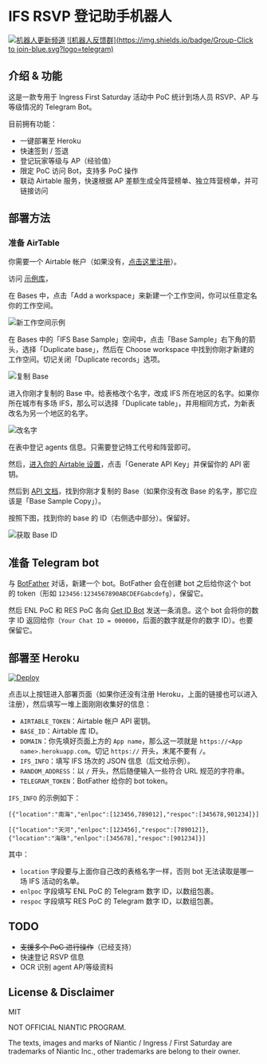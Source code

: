 # IFS RSVP 登记助手机器人

[![机器人更新频道](https://img.shields.io/badge/Channel-%40ifsrsvpbot-blue.svg?logo=telegram)](https://t.me/ifsrsvpbot) [![机器人反馈群](https://img.shields.io/badge/Group-Click to join-blue.svg?logo=telegram)](https://t.me/joinchat/A0P0mxHipaEeJ-4vzKgTuQ)

## 介绍 & 功能
这是一款专用于 Ingress First Saturday 活动中 PoC 统计到场人员 RSVP、AP 与等级情况的 Telegram Bot。

目前拥有功能：

- 一键部署至 Heroku
- 快速签到 / 签退
- 登记玩家等级与 AP（经验值）
- 限定 PoC 访问 Bot，支持多 PoC 操作
- 联动 Airtable 服务，快速根据 AP 差额生成全阵营榜单、独立阵营榜单，并可链接访问

## 部署方法
### 准备 AirTable

你需要一个 Airtable 帐户（如果没有，[点击这里注册](https://airtable.com/invite/r/TCqAJZhy)）。

访问 [示例库](https://airtable.com/invite/l?inviteId=inv61JtROyXz3yLfa&inviteToken=d27558b20f20a5f78c5768cbd11a914e41e21faf3e7916fd4ab569f17f2778f5)，

在 Bases 中，点击「Add a workspace」来新建一个工作空间，你可以任意定名你的工作空间。

![新工作空间示例](https://i.imgur.com/VjKJ0et.png)

在 Bases 中的「IFS Base Sample」空间中，点击「Base Sample」右下角的箭头，选择「Duplicate base」，然后在 Choose workspace 中找到你刚才新建的工作空间。切记关闭「Duplicate records」选项。

![复制 Base](https://i.imgur.com/puxE12J.png)

进入你刚才复制的 Base 中。给表格改个名字，改成 IFS 所在地区的名字。如果你所在城市有多场 IFS，那么可以选择「Duplicate table」，并用相同方式，为新表改名为另一个地区的名字。

![改名字](https://i.imgur.com/lxpozq6.png)

在表中登记 agents 信息。只需要登记特工代号和阵营即可。

然后，[进入你的 Airtable 设置](https://airtable.com/account)，点击「Generate API Key」并保留你的 API 密钥。

然后到 [API 文档](https://airtable.com/api)，找到你刚才复制的 Base（如果你没有改 Base 的名字，那它应该是「Base Sample Copy」）。

按照下图，找到你的 base 的 ID（右侧选中部分）。保留好。

![获取 Base ID](https://i.imgur.com/5zPDjFQ.png)

## 准备 Telegram bot

与 [BotFather](https://t.me/botfather) 对话，新建一个 bot。BotFather 会在创建 bot 之后给你这个 bot 的 token（形如 `123456:1234567890ABCDEFGabcdefg`），保留它。

然后 ENL PoC 和 RES PoC 各向 [Get ID Bot](https://t.me/get_id_bot) 发送一条消息。这个 bot 会将你的数字 ID 返回给你（`Your Chat ID = 000000`，后面的数字就是你的数字 ID）。也要保留它。

## 部署至 Heroku

[![Deploy](https://www.herokucdn.com/deploy/button.svg)](https://heroku.com/deploy)

点击以上按钮进入部署页面（如果你还没有注册 Heroku，上面的链接也可以进入注册），然后填写一堆上面刚刚收集好的信息：

- `AIRTABLE_TOKEN`：Airtable 帐户 API 密钥。
- `BASE_ID`：Airtable 库 ID。
- `DOMAIN`：你先填好页面上方的 `App name`，那么这一项就是 `https://<App name>.herokuapp.com`。切记 `https://` 开头，末尾不要有 `/`。
- `IFS_INFO`：填写 IFS 场次的 JSON 信息（后文给示例）。
- `RANDOM_ADDRESS`：以 `/` 开头，然后随便输入一些符合 URL 规范的字符串。
- `TELEGRAM_TOKEN`：BotFather 给你的 bot token。

`IFS_INFO` 的示例如下：

```
[{"location":"南海","enlpoc":[123456,789012],"respoc":[345678,901234]}]
```

```
[{"location":"天河","enlpoc":[123456],"respoc":[789012]},{"location":"海珠","enlpoc":[345678],"respoc":[901234]}]
```

其中：

- `location` 字段要与上面你自己改的表格名字一样，否则 bot 无法读取是哪一场 IFS 活动的名单。
- `enlpoc` 字段填写 ENL PoC 的 Telegram 数字 ID，以数组包裹。
- `respoc` 字段填写 RES PoC 的 Telegram 数字 ID，以数组包裹。

## TODO

- ~~支援多个 PoC 进行操作~~（已经支持）
- 快速登记 RSVP 信息
- OCR 识别 agent AP/等级资料

## License & Disclaimer

MIT

NOT OFFICIAL NIANTIC PROGRAM.

The texts, images and marks of Niantic / Ingress / First Saturday are trademarks of Niantic Inc., other trademarks are belong to their owner.
